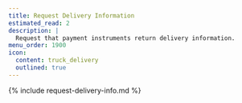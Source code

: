 ```yaml
---
title: Request Delivery Information
estimated_read: 2
description: |
  Request that payment instruments return delivery information.
menu_order: 1900
icon:
  content: truck_delivery
  outlined: true
---
```


{% include request-delivery-info.md %}
